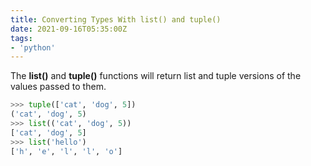 ```yaml
---
title: Converting Types With list() and tuple()
date: 2021-09-16T05:35:00Z
tags:
- 'python'
---
```


The **list()** and **tuple()** functions will return list and tuple versions of the
values passed to them.

```python
>>> tuple(['cat', 'dog', 5])
('cat', 'dog', 5)
>>> list(('cat', 'dog', 5))
['cat', 'dog', 5]
>>> list('hello')
['h', 'e', 'l', 'l', 'o']
```
